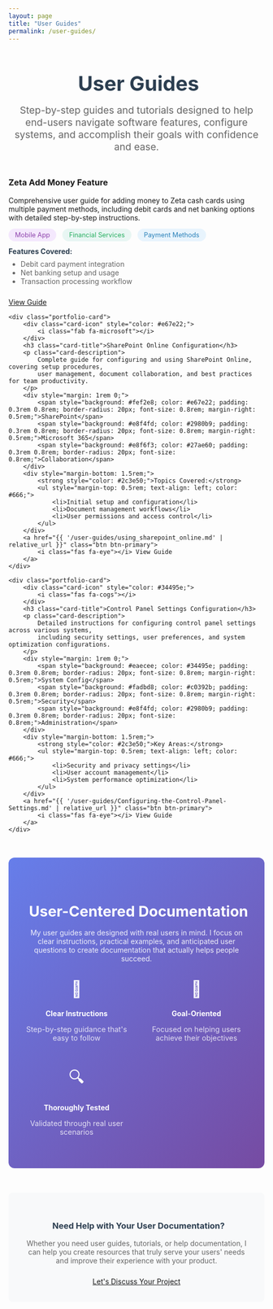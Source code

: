 ```yaml
---
layout: page
title: "User Guides"
permalink: /user-guides/
---
```


<div style="text-align: center; margin-bottom: 3rem;">
    <h1 style="font-size: 2.5rem; color: #2c3e50; margin-bottom: 1rem;">
        <i class="fas fa-users" style="color: #3498db; margin-right: 0.5rem;"></i>
        User Guides
    </h1>
    <p style="font-size: 1.2rem; color: #666; max-width: 800px; margin: 0 auto;">
        Step-by-step guides and tutorials designed to help end-users navigate software features, 
        configure systems, and accomplish their goals with confidence and ease.
    </p>
</div>

<div class="portfolio-grid">
    <div class="portfolio-card">
        <div class="card-icon" style="color: #8e44ad;">
            <i class="fas fa-wallet"></i>
        </div>
        <h3 class="card-title">Zeta Add Money Feature</h3>
        <p class="card-description">
            Comprehensive user guide for adding money to Zeta cash cards using multiple payment methods, 
            including debit cards and net banking options with detailed step-by-step instructions.
        </p>
        <div style="margin: 1rem 0;">
            <span style="background: #f4e8fd; color: #8e44ad; padding: 0.3rem 0.8rem; border-radius: 20px; font-size: 0.8rem; margin-right: 0.5rem;">Mobile App</span>
            <span style="background: #e8f6f3; color: #27ae60; padding: 0.3rem 0.8rem; border-radius: 20px; font-size: 0.8rem; margin-right: 0.5rem;">Financial Services</span>
            <span style="background: #e8f4fd; color: #2980b9; padding: 0.3rem 0.8rem; border-radius: 20px; font-size: 0.8rem;">Payment Methods</span>
        </div>
        <div style="margin-bottom: 1.5rem;">
            <strong style="color: #2c3e50;">Features Covered:</strong>
            <ul style="margin-top: 0.5rem; text-align: left; color: #666;">
                <li>Debit card payment integration</li>
                <li>Net banking setup and usage</li>
                <li>Transaction processing workflow</li>
            </ul>
        </div>
        <a href="{{ '/user-guides/zeta_add_money_guide.md' | relative_url }}" class="btn btn-primary">
            <i class="fas fa-eye"></i> View Guide
        </a>
    </div>
    
    <div class="portfolio-card">
        <div class="card-icon" style="color: #e67e22;">
            <i class="fab fa-microsoft"></i>
        </div>
        <h3 class="card-title">SharePoint Online Configuration</h3>
        <p class="card-description">
            Complete guide for configuring and using SharePoint Online, covering setup procedures, 
            user management, document collaboration, and best practices for team productivity.
        </p>
        <div style="margin: 1rem 0;">
            <span style="background: #fef2e8; color: #e67e22; padding: 0.3rem 0.8rem; border-radius: 20px; font-size: 0.8rem; margin-right: 0.5rem;">SharePoint</span>
            <span style="background: #e8f4fd; color: #2980b9; padding: 0.3rem 0.8rem; border-radius: 20px; font-size: 0.8rem; margin-right: 0.5rem;">Microsoft 365</span>
            <span style="background: #e8f6f3; color: #27ae60; padding: 0.3rem 0.8rem; border-radius: 20px; font-size: 0.8rem;">Collaboration</span>
        </div>
        <div style="margin-bottom: 1.5rem;">
            <strong style="color: #2c3e50;">Topics Covered:</strong>
            <ul style="margin-top: 0.5rem; text-align: left; color: #666;">
                <li>Initial setup and configuration</li>
                <li>Document management workflows</li>
                <li>User permissions and access control</li>
            </ul>
        </div>
        <a href="{{ '/user-guides/using_sharepoint_online.md' | relative_url }}" class="btn btn-primary">
            <i class="fas fa-eye"></i> View Guide
        </a>
    </div>
    
    <div class="portfolio-card">
        <div class="card-icon" style="color: #34495e;">
            <i class="fas fa-cogs"></i>
        </div>
        <h3 class="card-title">Control Panel Settings Configuration</h3>
        <p class="card-description">
            Detailed instructions for configuring control panel settings across various systems, 
            including security settings, user preferences, and system optimization configurations.
        </p>
        <div style="margin: 1rem 0;">
            <span style="background: #eaecee; color: #34495e; padding: 0.3rem 0.8rem; border-radius: 20px; font-size: 0.8rem; margin-right: 0.5rem;">System Config</span>
            <span style="background: #fadbd8; color: #c0392b; padding: 0.3rem 0.8rem; border-radius: 20px; font-size: 0.8rem; margin-right: 0.5rem;">Security</span>
            <span style="background: #e8f4fd; color: #2980b9; padding: 0.3rem 0.8rem; border-radius: 20px; font-size: 0.8rem;">Administration</span>
        </div>
        <div style="margin-bottom: 1.5rem;">
            <strong style="color: #2c3e50;">Key Areas:</strong>
            <ul style="margin-top: 0.5rem; text-align: left; color: #666;">
                <li>Security and privacy settings</li>
                <li>User account management</li>
                <li>System performance optimization</li>
            </ul>
        </div>
        <a href="{{ '/user-guides/Configuring-the-Control-Panel-Settings.md' | relative_url }}" class="btn btn-primary">
            <i class="fas fa-eye"></i> View Guide
        </a>
    </div>
</div>

<div style="background: linear-gradient(135deg, #667eea 0%, #764ba2 100%); color: white; padding: 3rem 2rem; border-radius: 12px; margin-top: 3rem; text-align: center;">
    <h3 style="margin-bottom: 1rem; font-size: 1.8rem;">
        <i class="fas fa-star" style="color: #f1c40f; margin-right: 0.5rem;"></i>
        User-Centered Documentation
    </h3>
    <p style="margin-bottom: 2rem; opacity: 0.9; max-width: 600px; margin-left: auto; margin-right: auto;">
        My user guides are designed with real users in mind. I focus on clear instructions, practical examples, 
        and anticipated user questions to create documentation that actually helps people succeed.
    </p>
    <div style="display: grid; grid-template-columns: repeat(auto-fit, minmax(200px, 1fr)); gap: 2rem; margin-top: 2rem;">
        <div style="text-align: center;">
            <div style="font-size: 2rem; margin-bottom: 0.5rem;">📝</div>
            <h4 style="margin-bottom: 0.5rem;">Clear Instructions</h4>
            <p style="opacity: 0.8; font-size: 0.9rem;">Step-by-step guidance that's easy to follow</p>
        </div>
        <div style="text-align: center;">
            <div style="font-size: 2rem; margin-bottom: 0.5rem;">🎯</div>
            <h4 style="margin-bottom: 0.5rem;">Goal-Oriented</h4>
            <p style="opacity: 0.8; font-size: 0.9rem;">Focused on helping users achieve their objectives</p>
        </div>
        <div style="text-align: center;">
            <div style="font-size: 2rem; margin-bottom: 0.5rem;">🔍</div>
            <h4 style="margin-bottom: 0.5rem;">Thoroughly Tested</h4>
            <p style="opacity: 0.8; font-size: 0.9rem;">Validated through real user scenarios</p>
        </div>
    </div>
</div>

<div style="background: #f8f9fa; padding: 2rem; border-radius: 8px; margin-top: 3rem; text-align: center;">
    <h3 style="color: #2c3e50; margin-bottom: 1rem;">
        <i class="fas fa-question-circle" style="color: #3498db; margin-right: 0.5rem;"></i>
        Need Help with Your User Documentation?
    </h3>
    <p style="color: #666; margin-bottom: 1.5rem;">
        Whether you need user guides, tutorials, or help documentation, I can help you create resources 
        that truly serve your users' needs and improve their experience with your product.
    </p>
    <a href="/contact/" class="btn btn-primary">
        <i class="fas fa-envelope"></i> Let's Discuss Your Project
    </a>
</div>
